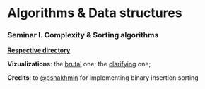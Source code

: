 # Algorithms & Data structures 

### Seminar I. Complexity & Sorting algorithms

[**Respective directory**](seminar_1)

**Vizualizations**: the [brutal](https://sortvisualizer.com/) one; the [clarifying](https://visualgo.net/en/sorting) one;

**Credits**: to [@pshakhmin](https://www.github.com/pshakhmin) for implementing binary insertion sorting 